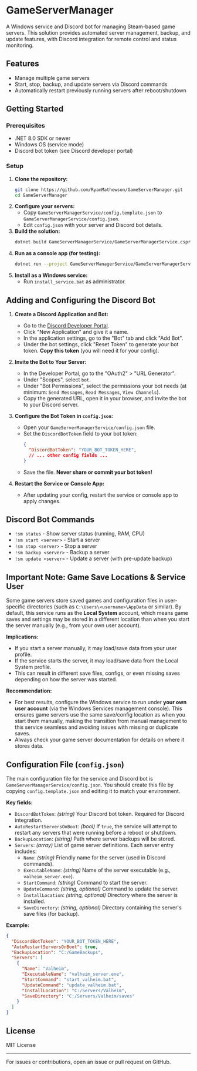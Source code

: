# GameServerManager

A Windows service and Discord bot for managing Steam-based game servers. This solution provides automated server management, backup, and update features, with Discord integration for remote control and status monitoring.

## Features
- Manage multiple game servers
- Start, stop, backup, and update servers via Discord commands
- Automatically restart previously running servers after reboot/shutdown

## Getting Started

### Prerequisites
- .NET 8.0 SDK or newer
- Windows OS (service mode)
- Discord bot token (see Discord developer portal)

### Setup
1. **Clone the repository:**
   ```sh
   git clone https://github.com/RyanMathewson/GameServerManager.git
   cd GameServerManager
   ```
2. **Configure your servers:**
   - Copy `GameServerManagerService/config.template.json` to `GameServerManagerService/config.json`.
   - Edit `config.json` with your server and Discord bot details.
3. **Build the solution:**
   ```sh
   dotnet build GameServerManagerService/GameServerManagerService.csproj
   ```
4. **Run as a console app (for testing):**
   ```sh
   dotnet run --project GameServerManagerService/GameServerManagerService.csproj -- --console
   ```
5. **Install as a Windows service:**
   - Run `install_service.bat` as administrator.

## Adding and Configuring the Discord Bot

1. **Create a Discord Application and Bot:**
   - Go to the [Discord Developer Portal](https://discord.com/developers/applications).
   - Click "New Application" and give it a name.
   - In the application settings, go to the "Bot" tab and click "Add Bot".
   - Under the bot settings, click "Reset Token" to generate your bot token. **Copy this token** (you will need it for your config).

2. **Invite the Bot to Your Server:**
   - In the Developer Portal, go to the "OAuth2" > "URL Generator".
   - Under "Scopes", select `bot`.
   - Under "Bot Permissions", select the permissions your bot needs (at minimum: `Send Messages`, `Read Messages`, `View Channels`).
   - Copy the generated URL, open it in your browser, and invite the bot to your Discord server.

3. **Configure the Bot Token in `config.json`:**
   - Open your `GameServerManagerService/config.json` file.
   - Set the `DiscordBotToken` field to your bot token:
     ```json
     {
       "DiscordBotToken": "YOUR_BOT_TOKEN_HERE",
       // ... other config fields ...
     }
     ```
   - Save the file. **Never share or commit your bot token!**

4. **Restart the Service or Console App:**
   - After updating your config, restart the service or console app to apply changes.

## Discord Bot Commands
- `!sm status` - Show server status (running, RAM, CPU)
- `!sm start <server>` - Start a server
- `!sm stop <server>` - Stop a server
- `!sm backup <server>` - Backup a server
- `!sm update <server>` - Update a server (with pre-update backup)

## Important Note: Game Save Locations & Service User

Some game servers store saved games and configuration files in user-specific directories (such as `C:\Users\<username>\AppData` or similar). By default, this service runs as the **Local System** account, which means game saves and settings may be stored in a different location than when you start the server manually (e.g., from your own user account).

**Implications:**
- If you start a server manually, it may load/save data from your user profile.
- If the service starts the server, it may load/save data from the Local System profile.
- This can result in different save files, configs, or even missing saves depending on how the server was started.

**Recommendation:**
- For best results, configure the Windows service to run under **your own user account** (via the Windows Services management console). This ensures game servers use the same save/config location as when you start them manually, making the transition from manual management to this service seamless and avoiding issues with missing or duplicate saves.
- Always check your game server documentation for details on where it stores data.

## Configuration File (`config.json`)

The main configuration file for the service and Discord bot is `GameServerManagerService/config.json`. You should create this file by copying `config.template.json` and editing it to match your environment.

**Key fields:**
- `DiscordBotToken`: *(string)* Your Discord bot token. Required for Discord integration.
- `AutoRestartServersOnBoot`: *(bool)* If `true`, the service will attempt to restart any servers that were running before a reboot or shutdown.
- `BackupLocation`: *(string)* Path where server backups will be stored.
- `Servers`: *(array)* List of game server definitions. Each server entry includes:
  - `Name`: *(string)* Friendly name for the server (used in Discord commands).
  - `ExecutableName`: *(string)* Name of the server executable (e.g., `valheim_server.exe`).
  - `StartCommand`: *(string)* Command to start the server.
  - `UpdateCommand`: *(string, optional)* Command to update the server.
  - `InstallLocation`: *(string, optional)* Directory where the server is installed.
  - `SaveDirectory`: *(string, optional)* Directory containing the server's save files (for backup).

**Example:**
```json
{
  "DiscordBotToken": "YOUR_BOT_TOKEN_HERE",
  "AutoRestartServersOnBoot": true,
  "BackupLocation": "C:/GameBackups",
  "Servers": [
    {
      "Name": "Valheim",
      "ExecutableName": "valheim_server.exe",
      "StartCommand": "start_valheim.bat",
      "UpdateCommand": "update_valheim.bat",
      "InstallLocation": "C:/Servers/Valheim",
      "SaveDirectory": "C:/Servers/Valheim/saves"
    }
  ]
}
```

## License
MIT License

---

For issues or contributions, open an issue or pull request on GitHub.
